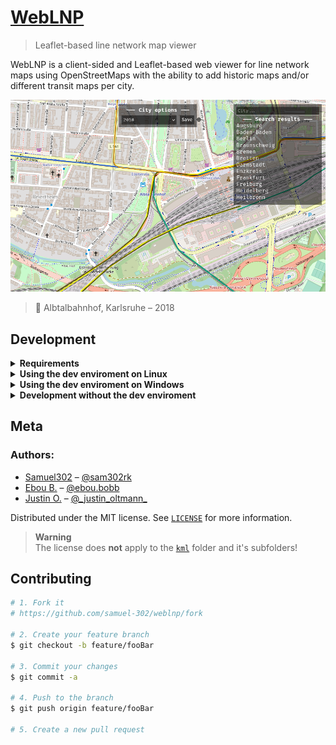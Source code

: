 <!-- <img align="left" src="meta/icon.png" width="160" alt="WebLNP's icon"> -->

# [WebLNP](https://weblnp.gamingcraft.de/)
> Leaflet-based line network map viewer 

WebLNP is a client-sided and Leaflet-based web viewer for line network maps using OpenStreetMaps
with the ability to add historic maps and/or different transit maps per city.

[![](meta/header.png)](https://weblnp.gamingcraft.de/)
> 📍 Albtalbahnhof, Karlsruhe – 2018

## Development

<details><summary><b>Requirements</b></summary>

- Bash
- Python 3

</details>

<details><summary><b>Using the dev enviroment on Linux</b></summary>

You can either choose to run `source weblnp_env` to enable the `weblnp` command or you can run `./weblnp` directly, if you prefer to not modify your enviroment.

</details>

<details><summary><b>Using the dev enviroment on Windows</b></summary>

On Windows you currently either need a [WSL instance](https://learn.microsoft.com/en-us/windows/wsl/install), [Cygwin](https://en.wikipedia.org/wiki/Cygwin) or [MinGW](https://en.wikipedia.org/wiki/MinGW).
Alternatively you need to setup a Linux virtual machine.

If you don't want to install any of these solutions, you can also run the local web server without the script as shown below.

</details>

<details><summary><b>Development without the dev enviroment</b></summary>

If you prefer to not use the dev enviroment or your OS is not supported, you can directly run the web server with `python -m "http.server"`.

> **Note**<br/>
> You can also use other static web servers if required.<br>
> But please add any dotfiles or configs<br>
> which might be generated to the `.gitignore`.

</details>

## Meta

### Authors:
- [Samuel302](https://www.github.com/samuel-302) – [@sam302rk](https://instagram.com/sam302rk)
- [Ebou B.](https://www.instagram.com/ebou.bobb/) – [@ebou.bobb](https://www.instagram.com/ebou.bobb/)
- [Justin O.](https://www.instagram.com/_justin_oltmann_/) – [@\_justin\_oltmann\_](https://www.instagram.com/_justin_oltmann_/)

Distributed under the MIT license. See [``LICENSE``](https://github.com/samuel-302/weblnp/blob/main/LICENSE) for more information.

> **Warning**<br/>
> The license does **not** apply to the [`kml`](https://github.com/samuel-302/weblnp/tree/main/kml) folder and it's subfolders!

## Contributing

```sh
# 1. Fork it
# https://github.com/samuel-302/weblnp/fork

# 2. Create your feature branch
$ git checkout -b feature/fooBar

# 3. Commit your changes
$ git commit -a

# 4. Push to the branch
$ git push origin feature/fooBar

# 5. Create a new pull request
```